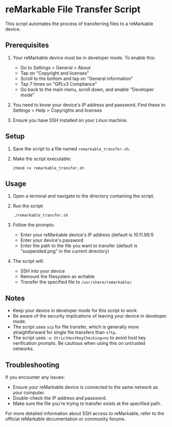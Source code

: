 # reMarkable File Transfer Script

This script automates the process of transferring files to a reMarkable device.

## Prerequisites

1. Your reMarkable device must be in developer mode. To enable this:
   - Go to Settings > General > About
   - Tap on "Copyright and licenses"
   - Scroll to the bottom and tap on "General information"
   - Tap 7 times on "GPLv3 Compliance"
   - Go back to the main menu, scroll down, and enable "Developer mode"

2. You need to know your device's IP address and password. Find these in:
   Settings > Help > Copyrights and licenses

3. Ensure you have SSH installed on your Linux machine.

## Setup

1. Save the script to a file named `remarkable_transfer.sh`.

2. Make the script executable:
   ```
   chmod +x remarkable_transfer.sh
   ```

## Usage

1. Open a terminal and navigate to the directory containing the script.

2. Run the script:
   ```
   ./remarkable_transfer.sh
   ```

3. Follow the prompts:
   - Enter your reMarkable device's IP address (default is 10.11.99.1)
   - Enter your device's password
   - Enter the path to the file you want to transfer (default is "suspended.png" in the current directory)

4. The script will:
   - SSH into your device
   - Remount the filesystem as writable
   - Transfer the specified file to `/usr/share/remarkable/`

## Notes

- Keep your device in developer mode for this script to work.
- Be aware of the security implications of leaving your device in developer mode.
- The script uses `scp` for file transfer, which is generally more straightforward for single file transfers than `sftp`.
- The script uses `-o StrictHostKeyChecking=no` to avoid host key verification prompts. Be cautious when using this on untrusted networks.

## Troubleshooting

If you encounter any issues:
- Ensure your reMarkable device is connected to the same network as your computer.
- Double-check the IP address and password.
- Make sure the file you're trying to transfer exists at the specified path.

For more detailed information about SSH access to reMarkable, refer to the official reMarkable documentation or community forums.
